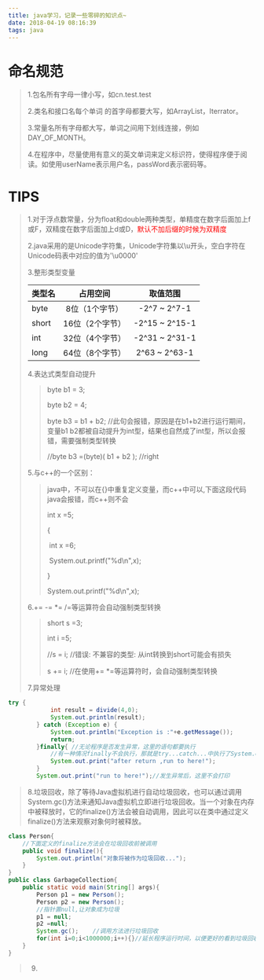 ```yaml
---
title: java学习，记录一些零碎的知识点~
date: 2018-04-19 08:16:39
tags: java
---
```


# 命名规范

> 1.包名所有字母一律小写，如cn.test.test
>
> 2.类名和接口名每个单词 的首字母都要大写，如ArrayList，Iterrator。
>
> 3.常量名所有字母都大写，单词之间用下划线连接，例如DAY_OF_MONTH。
>
> 4.在程序中，尽量使用有意义的英文单词来定义标识符，使得程序便于阅读。如使用userName表示用户名，passWord表示密码等。

# TIPS

> 1.对于浮点数常量，分为float和double两种类型，单精度在数字后面加上f或F，双精度在数字后面加上d或D，<font color=red>默认不加后缀的时候为双精度</font>
>
> 2.java采用的是Unicode字符集，Unicode字符集以\u开头，空白字符在Unicode码表中对应的值为'\u0000'
>
> 3.整形类型变量
>
> | 类型名 | 占用空间 | 取值范围 |
> | - | :-: | :-: |
> | byte | 8位（1个字节） | -2^7 ~ 2^7-1 |
> | short | 16位（2个字节） | -2^15 ~ 2^15-1 |
> | int | 32位（4个字节） | -2^31 ~ 2^31-1 |
> | long | 64位（8个字节） | 2^63 ~ 2^63-1 |
>
> 4.表达式类型自动提升
>
> > byte b1 = 3;
> >
> > byte b2 = 4;
> >
> > byte b3 = b1 + b2;	//此句会报错，原因是在b1+b2进行运行期间，变量b1 b2都被自动提升为int型，结果也自然成了int型，所以会报错，需要强制类型转换
> >
> > //byte b3 =(byte)( b1 + b2 ); //right
>
> 5.与c++的一个区别：
>
> > java中，不可以在{}中重复定义变量，而c++中可以,下面这段代码java会报错，而c++则不会
> >
> > int x =5;
> >
> > {
> >
> > ​	int x =6;
> >
> > ​	System.out.printf("%d\n",x);
> >
> > }
> >
> > System.out.printf("%d\n",x);
>
> 6.+= -= *= /=等运算符会自动强制类型转换
>
> >short s =3;
> >
> > int i =5;
> >
> > //s = i;    //错误: 不兼容的类型: 从int转换到short可能会有损失
> >
> > s += i;     //在使用+= *=等运算符时，会自动强制类型转换
>
> 7.异常处理

```java
try {
            int result = divide(4,0);
            System.out.println(result);
        } catch (Exception e) {
            System.out.println("Exception is :"+e.getMessage());
            return;
        }finally{ //无论程序是否发生异常，这里的语句都要执行
            //有一种情况finally不会执行，那就是try...catch...中执行了System.exit(0),表示退出当前Java虚拟机，虚拟机都退出了，后面的代码自然也不会执行了
            System.out.print("after return ,run to here!");
        }
        System.out.print("run to here!");//发生异常后，这里不会打印
```

> 8.垃圾回收，除了等待Java虚拟机进行自动垃圾回收，也可以通过调用System.gc()方法来通知Java虚拟机立即进行垃圾回收。当一个对象在内存中被释放时，它的finalize()方法会被自动调用，因此可以在类中通过定义finalize()方法来观察对象何时被释放。

```java
class Person{
    //下面定义的finalize方法会在垃圾回收前被调用
    public void finalize(){
        System.out.println("对象将被作为垃圾回收...");
    }
}
public class GarbageCollection{
    public static void main(String[] args){
        Person p1 = new Person();
        Person p2 = new Person();
        //指针置null,让对象成为垃圾
        p1 = null;
        p2 =null;
        System.gc();    //调用方法进行垃圾回收
        for(int i=0;i<1000000;i++){}//延长程序运行时间，以便更好的看到垃圾回收过程，如果不加可能只看到一次或看不到输出  
    }
}
```

> 9.

​      
